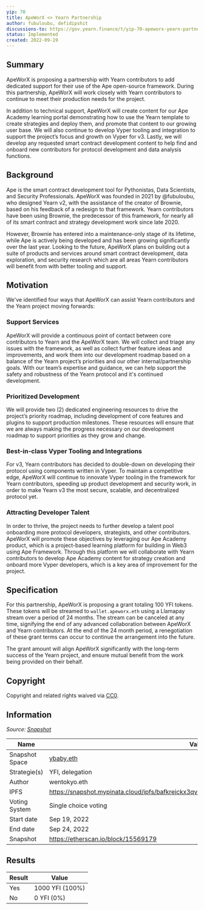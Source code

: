 ```yaml
---
yip: 70
title: ApeWorX <> Yearn Partnership
author: fubuloubu, defidipshit
discussions-to: https://gov.yearn.finance/t/yip-70-apeworx-yearn-partnership/12721
status: Implemented
created: 2022-09-19
---
```


## **Summary**

ApeWorX is proposing a partnership with Yearn contributors to add dedicated support for their use of the Ape open-source framework. During this partnership, ApeWorX will work closely with Yearn contributors to continue to meet their production needs for the project.

In addition to technical support, ApeWorX will create content for our Ape Academy learning portal demonstrating how to use the Yearn template to create strategies and deploy them, and promote that content to our growing user base. We will also continue to develop Vyper tooling and integration to support the project’s focus and growth on Vyper for v3. Lastly, we will develop any requested smart contract development content to help find and onboard new contributors for protocol development and data analysis functions.

## **Background**

Ape is the smart contract development tool for Pythonistas, Data Scientists, and Security Professionals. ApeWorX was founded in 2021 by @fubuloubu, who designed Yearn v2, with the assistance of the creator of Brownie, based on his feedback of a redesign to that framework. Yearn contributors have been using Brownie, the predecessor of this framework, for nearly all of its smart contract and strategy development work since late 2020.

However, Brownie has entered into a maintenance-only stage of its lifetime, while Ape is actively being developed and has been growing significantly over the last year. Looking to the future, ApeWorX plans on building out a suite of products and services around smart contract development, data exploration, and security research which are all areas Yearn contributors will benefit from with better tooling and support.

## **Motivation**

We've identified four ways that ApeWorX can assist Yearn contributors and the Yearn project moving forwards:

### Support Services

ApeWorX will provide a continuous point of contact between core contributors to Yearn and the ApeWorX team. We will collect and triage any issues with the framework, as well as collect further feature ideas and improvements, and work them into our development roadmap based on a balance of the Yearn project’s priorities and our other internal/partnership goals. With our team’s expertise and guidance, we can help support the safety and robustness of the Yearn protocol and it's continued development.

### Prioritized Development

We will provide two (2) dedicated engineering resources to drive the project’s priority roadmap, including development of core features and plugins to support production milestones. These resources will ensure that we are always making the progress necessary on our development roadmap to support priorities as they grow and change.

### Best-in-class Vyper Tooling and Integrations

For v3, Yearn contributors has decided to double-down on developing their protocol using components written in Vyper. To maintain a competitive edge, ApeWorX will continue to innovate Vyper tooling in the framework for Yearn contributors, speeding up product development and security work, in order to make Yearn v3 the most secure, scalable, and decentralized protocol yet.

### Attracting Developer Talent

In order to thrive, the project needs to further develop a talent pool onboarding more protocol developers, strategists, and other contributors. ApeWorX will promote these objectives by leveraging our Ape Academy product, which is a project-based learning platform for building in Web3 using Ape Framework. Through this platform we will collaborate with Yearn contributors to develop Ape Academy content for strategy creation and onboard more Vyper developers, which is a key area of improvement for the project.

## **Specification**

For this partnership, ApeWorX is proposing a grant totaling 100 YFI tokens. These tokens will be streamed to `wallet.apeworx.eth` using a Llamapay stream over a period of 24 months. The stream can be canceled at any time, signifying the end of any advanced collaboration between ApeWorX and Yearn contributors. At the end of the 24 month period, a renegotiation of these grant terms can occur to continue the arrangement into the future.

The grant amount will align ApeWorX significantly with the long-term success of the Yearn project, and ensure mutual benefit from the work being provided on their behalf.

## Copyright

Copyright and related rights waived via [CC0](https://creativecommons.org/publicdomain/zero/1.0/).

## Information

_Source: [Snapshot](https://snapshot.org/#/ybaby.eth/proposal/0x1d34233f80a83c3fc4e41583ba115bfd51d3308c7b35249198cab0e49cd527f3)_

| Name          | Value                                                                           |
| ------------- | ------------------------------------------------------------------------------- |
| Snapshot Space| [ybaby.eth](https://snapshot.org/#/ybaby.eth)                                   |
| Strategie(s)  | YFI, delegation                                                                 |
| Author        | wentokyo.eth                                                                    |
| IPFS          | https://snapshot.mypinata.cloud/ipfs/bafkreickx3qv4zd3cztyuthvxr5melbssq5znybfrkqk523zllcaztfdsy |
| Voting System | Single choice voting                                                            |
| Start date    | Sep 19, 2022                                                                    |
| End date      | Sep 24, 2022                                                                    |
| Snapshot      | https://etherscan.io/block/15569179                                             |

## Results

| Result  | Value             |
| ------  | ----------------- |
| Yes     | 1000 YFI (100%)   |
| No      | 0 YFI (0%)        |
